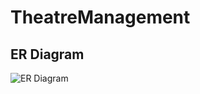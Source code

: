 # TheatreManagement

## ER Diagram
![ER Diagram](https://user-images.githubusercontent.com/42088159/129482402-b5e00394-918a-43bf-b1a3-ac83de4c08ae.png)
